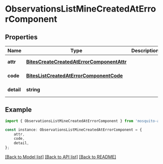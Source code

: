 # ObservationsListMineCreatedAtErrorComponent


## Properties

Name | Type | Description | Notes
------------ | ------------- | ------------- | -------------
**attr** | [**BitesCreateCreatedAtErrorComponentAttr**](BitesCreateCreatedAtErrorComponentAttr.md) |  | [default to undefined]
**code** | [**BitesListCreatedAtErrorComponentCode**](BitesListCreatedAtErrorComponentCode.md) |  | [default to undefined]
**detail** | **string** |  | [default to undefined]

## Example

```typescript
import { ObservationsListMineCreatedAtErrorComponent } from 'mosquito-alert';

const instance: ObservationsListMineCreatedAtErrorComponent = {
    attr,
    code,
    detail,
};
```

[[Back to Model list]](../README.md#documentation-for-models) [[Back to API list]](../README.md#documentation-for-api-endpoints) [[Back to README]](../README.md)
